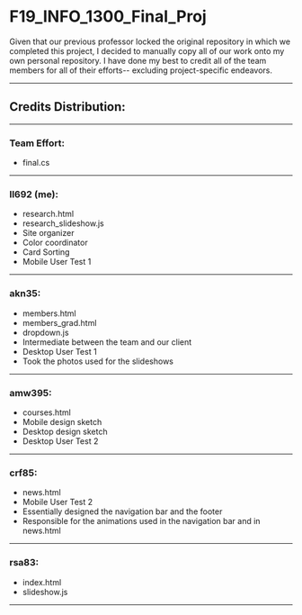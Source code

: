 # F19_INFO_1300_Final_Proj

Given that our previous professor locked the original repository in which we completed this project, I decided to manually copy all of our work onto my own personal repository. I have done my best to credit all of the team members for all of their efforts-- excluding project-specific endeavors.  
***

## Credits Distribution:
***

### Team Effort:
- final.cs
***

### ll692 (me): 
- research.html
- research_slideshow.js
- Site organizer
- Color coordinator
- Card Sorting
- Mobile User Test 1
***

### akn35: 
- members.html 
- members_grad.html
- dropdown.js
- Intermediate between the team and our client
- Desktop User Test 1
- Took the photos used for the slideshows
***

### amw395: 
- courses.html
- Mobile design sketch
- Desktop design sketch
- Desktop User Test 2
***

### crf85: 
- news.html
- Mobile User Test 2
- Essentially designed the navigation bar and the footer
- Responsible for the animations used in the navigation bar and in news.html
***

### rsa83: 
- index.html 
- slideshow.js
***
